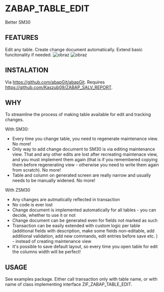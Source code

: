 # ZABAP_TABLE_EDIT
Better SM30

## FEATURES
Edit any table. Create change document automatically. Extend basic funcitonality if needed.
![obraz](https://github.com/Kaszub09/ZABAP_TABLE_EDIT/assets/34368953/14c40616-dbc4-48ae-88a5-4dc717ef263b)
![obraz](https://github.com/Kaszub09/ZABAP_TABLE_EDIT/assets/34368953/e8750c24-5f8e-40b6-b3b3-c5c827e5ed01)

## INSTALATION
Via https://github.com/abapGit/abapGit. Requires https://github.com/Kaszub09/ZABAP_SALV_REPORT.

## WHY
To streamline the process of making table available for edit and tracking changes. 

With SM30:
- Every time you change table, you need to regenerate maintenance view. No more!
- Only way to add change document to SM30 is via editing maintenance view. That and any other edits are lost after recreating maintenace view, and you must implement them again (that is if you remembered copying them before regenerating view - otherwise you need to write them again from scratch).  No more!
- Table and column on generated screen are really narrow and usually needs to be manually widened. No more!

With ZSM30
- Any changes are autmatically reflected in transaction
- No code is ever lost
- Change document is implemented automatically for all tables - you can decide, whether to use it or not
- Change document can be generated even for fields not marked as such
- Transaction can be easily extended with custom logic per table (additional fields with description, make some fields non-editable, add additional validation, add new commands, edit entries before save etc. ) - instead of creating maintenance view
- It's possible to save default layout, so every time you open table for edit the columns width will be perfect!

## USAGE
See examples package. Either call transaction only with table name, or with name of class implementing interface ZIF_ZABAP_TABLE_EDIT.
